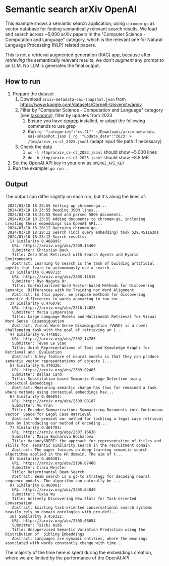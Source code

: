 # Semantic search arXiv OpenAI

This example shows a semantic search application, using `chromem-go` as vector database for finding semantically relevant search results. We load and search across ~5,000 arXiv papers in the "Computer Science - Computation and Language" category, which is the relevant one for Natural Language Processing (NLP) related papers.

This is not a retrieval augmented generation (RAG) app, because after *retrieving* the semantically relevant results, we don't *augment* any prompt to an LLM. No LLM is generates the final output.

## How to run

1. Prepare the dataset
   1. Download `arxiv-metadata-oai-snapshot.json` from <https://www.kaggle.com/datasets/Cornell-University/arxiv>
   2. Filter by "Computer Science - Computation and Language" category (see [taxonomy](https://arxiv.org/category_taxonomy)), filter by updates from 2023
      1. Ensure you have [ripgrep](https://github.com/BurntSushi/ripgrep) installed, or adapt the following commands to use grep
      2. Run `rg '"categories":"cs.CL"' ~/Downloads/arxiv-metadata-oai-snapshot.json | rg '"update_date":"2023' > /tmp/arxiv_cs-cl_2023.jsonl` (adapt input file path if necessary)
   3. Check the data
      1. `wc -l /tmp/arxiv_cs-cl_2023.jsonl` should show ~5,000 lines
      2. `du -h /tmp/arxiv_cs-cl_2023.jsonl` should show ~8.8 MB
2. Set the OpenAI API key in your env as `OPENAI_API_KEY`
3. Run the example: `go run .`

## Output

The output can differ slightly on each run, but it's along the lines of:

```log
 2024/03/10 18:23:55 Setting up chromem-go...
 2024/03/10 18:23:55 Reading JSON lines...
 2024/03/10 18:23:55 Read and parsed 5006 documents.
 2024/03/10 18:23:55 Adding documents to chromem-go, including creating their embeddings via OpenAI API...
 2024/03/10 18:28:12 Querying chromem-go...
 2024/03/10 18:28:12 Search (incl query embedding) took 529.451163ms
 2024/03/10 18:28:12 Search results:
  1) Similarity 0.488895:
   URL: https://arxiv.org/abs/2209.15469
   Submitter: Christian Buck
   Title: Zero-Shot Retrieval with Search Agents and Hybrid Environments
   Abstract: Learning to search is the task of building artificial agents that learn to autonomously use a search...
  2) Similarity 0.480713:
   URL: https://arxiv.org/abs/2305.11516
   Submitter: Ryo Nagata Dr.
   Title: Contextualized Word Vector-based Methods for Discovering Semantic  Differences with No Training nor Word Alignment
   Abstract: In this paper, we propose methods for discovering semantic differences in words appearing in two cor...
  3) Similarity 0.476079:
   URL: https://arxiv.org/abs/2310.14025
   Submitter: Maria Lymperaiou
   Title: Large Language Models and Multimodal Retrieval for Visual Word Sense  Disambiguation
   Abstract: Visual Word Sense Disambiguation (VWSD) is a novel challenging task with the goal of retrieving an i...
  4) Similarity 0.474883:
   URL: https://arxiv.org/abs/2302.14785
   Submitter: Teven Le Scao
   Title: Joint Representations of Text and Knowledge Graphs for Retrieval and  Evaluation
   Abstract: A key feature of neural models is that they can produce semantic vector representations of objects (...
  5) Similarity 0.470326:
   URL: https://arxiv.org/abs/2309.02403
   Submitter: Dallas Card
   Title: Substitution-based Semantic Change Detection using Contextual Embeddings
   Abstract: Measuring semantic change has thus far remained a task where methods using contextual embeddings hav...
  6) Similarity 0.466851:
   URL: https://arxiv.org/abs/2309.08187
   Submitter: Vu Tran
   Title: Encoded Summarization: Summarizing Documents into Continuous Vector  Space for Legal Case Retrieval
   Abstract: We present our method for tackling a legal case retrieval task by introducing our method of encoding...
  7) Similarity 0.461783:
   URL: https://arxiv.org/abs/2307.16638
   Submitter: Maiia Bocharova Bocharova
   Title: VacancySBERT: the approach for representation of titles and skills for  semantic similarity search in the recruitment domain
   Abstract: The paper focuses on deep learning semantic search algorithms applied in the HR domain. The aim of t...
  8) Similarity 0.460481:
   URL: https://arxiv.org/abs/2106.07400
   Submitter: Clara Meister
   Title: Determinantal Beam Search
   Abstract: Beam search is a go-to strategy for decoding neural sequence models. The algorithm can naturally be ...
  9) Similarity 0.460001:
   URL: https://arxiv.org/abs/2305.04049
   Submitter: Yuxia Wu
   Title: Actively Discovering New Slots for Task-oriented Conversation
   Abstract: Existing task-oriented conversational search systems heavily rely on domain ontologies with pre-defi...
  10) Similarity 0.458321:
   URL: https://arxiv.org/abs/2305.08654
   Submitter: Taichi Aida
   Title: Unsupervised Semantic Variation Prediction using the Distribution of  Sibling Embeddings
   Abstract: Languages are dynamic entities, where the meanings associated with words constantly change with time...
```

The majority of the time here is spent during the embeddings creation, where we are limited by the performance of the OpenAI API.
